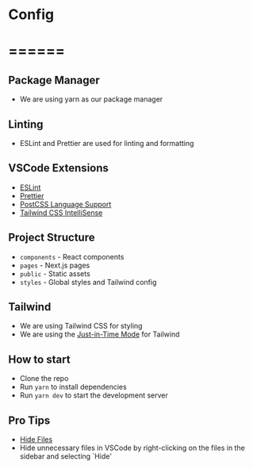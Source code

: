 # Config
# ======

## Package Manager
* We are using yarn as our package manager

## Linting
* ESLint and Prettier are used for linting and formatting

## VSCode Extensions
* [ESLint](https://marketplace.visualstudio.com/items?itemName=dbaeumer.vscode-eslint)
* [Prettier](https://marketplace.visualstudio.com/items?itemName=esbenp.prettier-vscode)
* [PostCSS Language Support](https://marketplace.visualstudio.com/items?itemName=csstools.postcss)
* [Tailwind CSS IntelliSense](https://marketplace.visualstudio.com/items?itemName=bradlc.vscode-tailwindcss)

## Project Structure
* `components` - React components
* `pages` - Next.js pages
* `public` - Static assets
* `styles` - Global styles and Tailwind config

## Tailwind
* We are using Tailwind CSS for styling
* We are using the [Just-in-Time Mode](https://tailwindcss.com/docs/just-in-time-mode) for Tailwind

## How to start
* Clone the repo
* Run `yarn` to install dependencies
* Run `yarn dev` to start the development server

## Pro Tips
* [Hide Files](https://marketplace.visualstudio.com/items?itemName=roonie007.hide-files)
* Hide unnecessary files in VSCode by right-clicking on the files in the sidebar and selecting `Hide'
